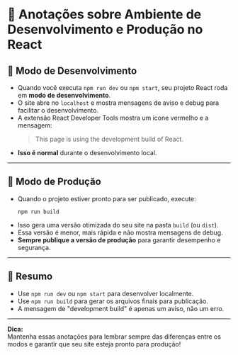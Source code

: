 # 📝 Anotações sobre Ambiente de Desenvolvimento e Produção no React

## 🚧 Modo de Desenvolvimento

- Quando você executa `npm run dev` ou `npm start`, seu projeto React roda em **modo de desenvolvimento**.
- O site abre no `localhost` e mostra mensagens de aviso e debug para facilitar o desenvolvimento.
- A extensão React Developer Tools mostra um ícone vermelho e a mensagem:
  > This page is using the development build of React.
- **Isso é normal** durante o desenvolvimento local.

---

## 🚀 Modo de Produção

- Quando o projeto estiver pronto para ser publicado, execute:
  ```
  npm run build
  ```
- Isso gera uma versão otimizada do seu site na pasta `build` (ou `dist`).
- Essa versão é menor, mais rápida e não mostra mensagens de debug.
- **Sempre publique a versão de produção** para garantir desempenho e segurança.

---

## 📌 Resumo

- Use `npm run dev` ou `npm start` para desenvolver localmente.
- Use `npm run build` para gerar os arquivos finais para publicação.
- A mensagem de "development build" é apenas um aviso, não um erro.

---

**Dica:**  
Mantenha essas anotações para lembrar sempre das diferenças entre os modos e garantir que seu site esteja pronto para produção!